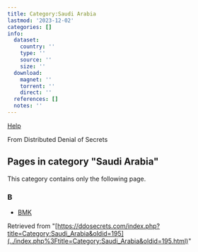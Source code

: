 ```yaml
---
title: Category:Saudi Arabia
lastmod: '2023-12-02'
categories: []
info:
  dataset:
    country: ''
    type: ''
    source: ''
    size: ''
  download:
    magnet: ''
    torrent: ''
    direct: ''
  references: []
  notes: ''
---
```




[Help](https://www.mediawiki.org/wiki/Special:MyLanguage/Help:Categories)

From Distributed Denial of Secrets

## Pages in category "Saudi Arabia"

This category contains only the following page.

### B

- [BMK](BMK.html "BMK")

Retrieved from
"[https://ddosecrets.com/index.php?title=Category:Saudi_Arabia&oldid=195](../index.php%3Ftitle=Category:Saudi_Arabia&oldid=195.html)"

